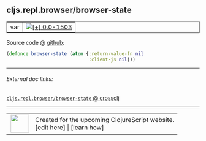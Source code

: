 ## cljs.repl.browser/browser-state



 <table border="1">
<tr>
<td>var</td>
<td><a href="https://github.com/cljsinfo/cljs-api-docs/tree/0.0-1503"><img valign="middle" alt="[+] 0.0-1503" title="Added in 0.0-1503" src="https://img.shields.io/badge/+-0.0--1503-lightgrey.svg"></a> </td>
</tr>
</table>









Source code @ [github](https://github.com/clojure/clojurescript/blob/r2199/src/clj/cljs/repl/browser.clj#L20-L21):

```clj
(defonce browser-state (atom {:return-value-fn nil
                              :client-js nil}))
```

<!--
Repo - tag - source tree - lines:

 <pre>
clojurescript @ r2199
└── src
    └── clj
        └── cljs
            └── repl
                └── <ins>[browser.clj:20-21](https://github.com/clojure/clojurescript/blob/r2199/src/clj/cljs/repl/browser.clj#L20-L21)</ins>
</pre>

-->

---



###### External doc links:

[`cljs.repl.browser/browser-state` @ crossclj](http://crossclj.info/fun/cljs.repl.browser/browser-state.html)<br>

---

 <table>
<tr><td>
<img valign="middle" align="right" width="48px" src="http://i.imgur.com/Hi20huC.png">
</td><td>
Created for the upcoming ClojureScript website.<br>
[edit here] | [learn how]
</td></tr></table>

[edit here]:https://github.com/cljsinfo/cljs-api-docs/blob/master/cljsdoc/cljs.repl.browser/browser-state.cljsdoc
[learn how]:https://github.com/cljsinfo/cljs-api-docs/wiki/cljsdoc-files

<!--

This information was too distracting to show to readers, but I'll leave it
commented here since it is helpful to:

- pretty-print the data used to generate this document
- and show how to retrieve that data



The API data for this symbol:

```clj
{:ns "cljs.repl.browser",
 :name "browser-state",
 :type "var",
 :source {:code "(defonce browser-state (atom {:return-value-fn nil\n                              :client-js nil}))",
          :title "Source code",
          :repo "clojurescript",
          :tag "r2199",
          :filename "src/clj/cljs/repl/browser.clj",
          :lines [20 21]},
 :full-name "cljs.repl.browser/browser-state",
 :full-name-encode "cljs.repl.browser/browser-state",
 :history [["+" "0.0-1503"]]}

```

Retrieve the API data for this symbol:

```clj
;; from Clojure REPL
(require '[clojure.edn :as edn])
(-> (slurp "https://raw.githubusercontent.com/cljsinfo/cljs-api-docs/catalog/cljs-api.edn")
    (edn/read-string)
    (get-in [:symbols "cljs.repl.browser/browser-state"]))
```

-->
